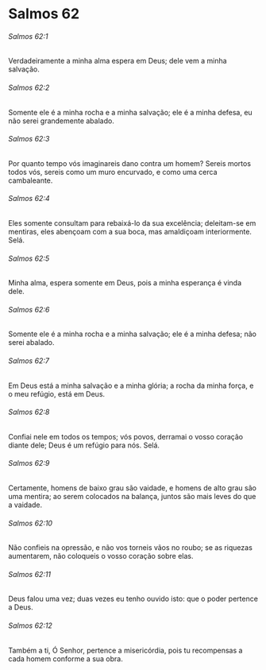 # Salmos 62

###### Salmos 62:1

Verdadeiramente a minha alma espera em Deus; dele vem a minha salvação.

###### Salmos 62:2

Somente ele é a minha rocha e a minha salvação; ele é a minha defesa, eu não serei grandemente abalado.

###### Salmos 62:3

Por quanto tempo vós imaginareis dano contra um homem? Sereis mortos todos vós, sereis como um muro encurvado, e como uma cerca cambaleante.

###### Salmos 62:4

Eles somente consultam para rebaixá-lo da sua excelência; deleitam-se em mentiras, eles abençoam com a sua boca, mas amaldiçoam interiormente. Selá.

###### Salmos 62:5

Minha alma, espera somente em Deus, pois a minha esperança é vinda dele.

###### Salmos 62:6

Somente ele é a minha rocha e a minha salvação; ele é a minha defesa; não serei abalado.

###### Salmos 62:7

Em Deus está a minha salvação e a minha glória; a rocha da minha força, e o meu refúgio, está em Deus.

###### Salmos 62:8

Confiai nele em todos os tempos; vós povos, derramai o vosso coração diante dele; Deus é um refúgio para nós. Selá.

###### Salmos 62:9

Certamente, homens de baixo grau são vaidade, e homens de alto grau são uma mentira; ao serem colocados na balança, juntos são mais leves do que a vaidade.

###### Salmos 62:10

Não confieis na opressão, e não vos torneis vãos no roubo; se as riquezas aumentarem, não coloqueis o vosso coração sobre elas.

###### Salmos 62:11

Deus falou uma vez; duas vezes eu tenho ouvido isto: que o poder pertence a Deus.

###### Salmos 62:12

Também a ti, Ó Senhor, pertence a misericórdia, pois tu recompensas a cada homem conforme a sua obra.

